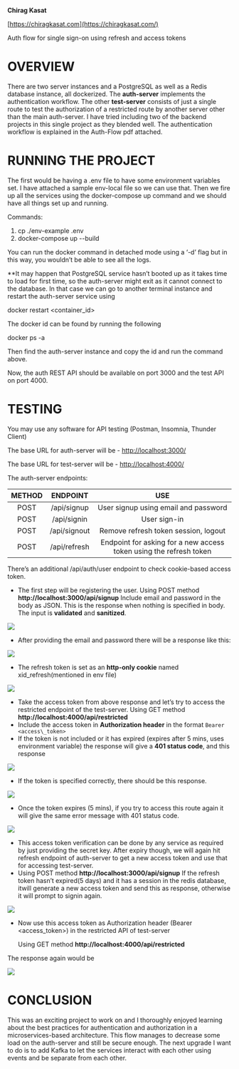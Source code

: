 **Chirag Kasat**

[https://chiragkasat.com](https://chiragkasat.com/)

Auth flow for single sign-on using refresh and access tokens
# **OVERVIEW**
There are two server instances and a PostgreSQL as well as a Redis database instance, all dockerized. The **auth-server** implements the authentication workflow. The other **test-server** consists of just a single route to test the authorization of a restricted route by another server other than the main auth-server. I have tried including two of the backend projects in this single project as they blended well. The authentication workflow is explained in the Auth-Flow pdf attached.
# **RUNNING THE PROJECT**
The first would be having a .env file to have some environment variables set. I have attached a sample env-local file so we can use that. Then we fire up all the services using the docker-compose up command and we should have all things set up and running.

Commands:

1. cp ./env-example .env
1. docker-compose up --build

You can run the docker command in detached mode using a ‘-d’ flag but in this way, you wouldn’t be able to see all the logs. 

\*\*It may happen that PostgreSQL service hasn’t booted up as it takes time to load for first time, so the auth-server might exit as it cannot connect to the database. In that case we can go to another terminal instance and restart the auth-server service using

docker restart <container\_id>

The docker id can be found by running the following

docker ps -a

Then find the auth-server instance and copy the id and run the command above.

Now, the auth REST API should be available on port 3000 and the test API on port 4000.
# **TESTING**
You may use any software for API testing (Postman, Insomnia, Thunder Client)

The base URL for auth-server will be - [http://localhost:3000/](http://localhost:3000/)

The base URL for test-server will be - [http://localhost:4000/](http://localhost:4000/)

The auth-server endpoints:


|**METHOD**|**ENDPOINT**|**USE**|
| :-: | :-: | :-: |
|POST|/api/signup|User signup using email and password|
|POST|/api/signin|User sign-in|
|POST|/api/signout|Remove refresh token session, logout|
|POST|/api/refresh|Endpoint for asking for a new access token using the refresh token|
There’s an additional /api/auth/user endpoint to check cookie-based access token.

- The first step will be registering the user. 
  Using POST method **http://localhost:3000/api/signup**
  Include email and password in the body as JSON.
  This is the response when nothing is specified in body.
  The input is **validated** and **sanitized**.

![](assets/1.png)

- After providing the email and password there will be a response like this:

![](assets/2.png)





- The refresh token is set as an **http-only cookie**  named xid\_refresh(mentioned in env file)

![](assets/3.png)

- Take the access token from above response and let’s try to access the restricted endpoint of the test-server.
  Using GET method **http://localhost:4000/api/restricted**
- Include the access token in **Authorization header** in the format 
  `Bearer <access\_token>`
- If the token is not included or it has expired (expires after 5 mins, uses environment variable) the response will give a **401 status code**, and this response

![](assets/4.png)

- If the token is specified correctly, there should be this response.

![](assets/5.png)

- Once the token expires (5 mins), if you try to access this route again it will give the same error message with 401 status code.

![](assets/6.png)

- This access token verification can be done by any service as required by just providing the secret key. After expiry though, we will again hit refresh endpoint of auth-server to get a new access token and use that for accessing test-server.
- Using POST method **http://localhost:3000/api/signup**
  If the refresh token hasn’t expired(5 days) and it has a session in the redis database, itwill generate a new access token and send this as response, otherwise it will prompt to signin again.

![](assets/7.png)

- Now use this access token as Authorization header (Bearer <access\_token>) in the restricted API of test-server

  Using GET method **http://localhost:4000/api/restricted**

The response again would be

![](assets/8.png)
# **CONCLUSION**
This was an exciting project to work on and I thoroughly enjoyed learning about the best practices for authentication and authorization in a microservices-based architecture.
This flow manages to decrease some load on the auth-server and still be secure enough. The next upgrade I want to do is to add Kafka to let the services interact with each other using events and be separate from each other.
